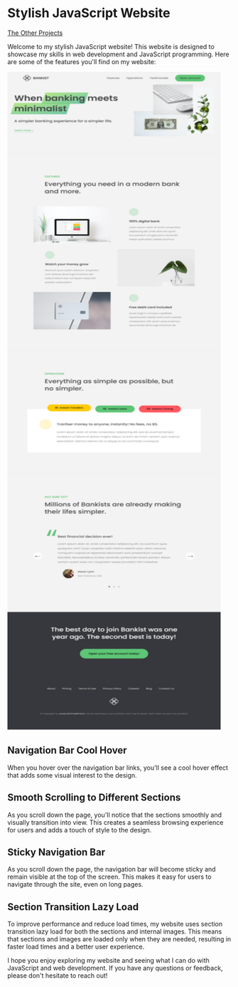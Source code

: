 # Stylish JavaScript Website

[The Other Projects](https://github.com/mAbdullah821/javascript-projects)

Welcome to my stylish JavaScript website! This website is designed to showcase my skills in web development and JavaScript programming. Here are some of the features you'll find on my website:

<img src="../Images/Stylish-JavaScript-website.png" alt="Stylish JavaScript Website" width="480" height="1480"/>

## Navigation Bar Cool Hover

When you hover over the navigation bar links, you'll see a cool hover effect that adds some visual interest to the design.

## Smooth Scrolling to Different Sections

As you scroll down the page, you'll notice that the sections smoothly and visually transition into view. This creates a seamless browsing experience for users and adds a touch of style to the design.

## Sticky Navigation Bar

As you scroll down the page, the navigation bar will become sticky and remain visible at the top of the screen. This makes it easy for users to navigate through the site, even on long pages.

## Section Transition Lazy Load

To improve performance and reduce load times, my website uses section transition lazy load for both the sections and internal images. This means that sections and images are loaded only when they are needed, resulting in faster load times and a better user experience.

I hope you enjoy exploring my website and seeing what I can do with JavaScript and web development. If you have any questions or feedback, please don't hesitate to reach out!
